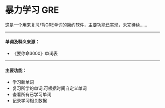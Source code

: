 # 暴力学习 GRE

这是一个用来复习/背GRE单词的简约软件，主要功能已实现，未完待续……

---
#### 单词及释义来源：
- 《要你命3000》单词表
---
#### 主要功能：
- 学习新单词
- 复习所学的单词,可根据时间自定义单词
- 查看所有已学习单词
- 记录学习相关数据
